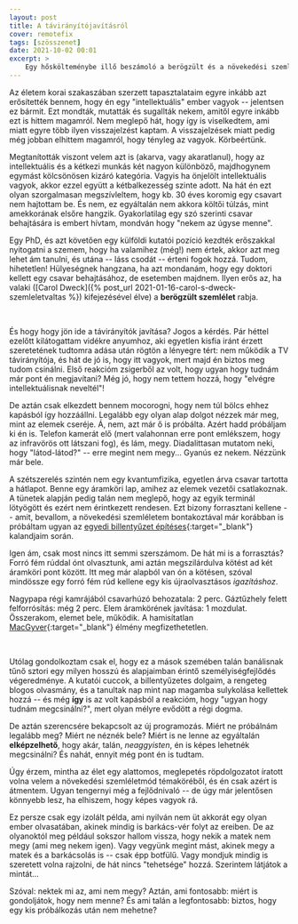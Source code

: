 ```yaml
---
layout: post
title: A távirányítójavításról
cover: remotefix
tags: [szösszenet]
date: 2021-10-02 00:01
excerpt: >
    Egy hőskölteménybe illő beszámoló a berögzült és a növekedési szemléletmód küzdelméről -- és hogy az utóbbi hogyan vezetett oda, hogy végül csak képes voltam megjavítani anyum távirányítóját.
---
```


Az életem korai szakaszában szerzett tapasztalataim egyre inkább azt erősítették bennem, hogy én egy "intellektuális" ember vagyok -- jelentsen ez bármit.
Ezt mondták, mutatták és sugallták nekem, amitől egyre inkább ezt is hittem magamról.
Nem meglepő hát, hogy így is viselkedtem, ami miatt egyre több ilyen visszajelzést kaptam.
A visszajelzések miatt pedig még jobban elhittem magamról, hogy tényleg az vagyok.
Körbeértünk.

Megtanították viszont velem azt is (akarva, vagy akaratlanul), hogy az intellektuális és a kétkezi munkás két nagyon különböző, majdhogynem egymást kölcsönösen kizáró kategória.
Vagyis ha önjelölt intellektuális vagyok, akkor ezzel együtt a kétbalkezesség szinte adott.
Na hát én ezt olyan szorgalmasan megszívleltem, hogy kb. 30 éves koromig egy csavart nem hajtottam be.
És nem, ez egyáltalán nem akkora költői túlzás, mint amekkorának elsőre hangzik.
Gyakorlatilag egy szó szerinti csavar behajtására is embert hívtam, mondván hogy "nekem az úgyse menne".

Egy PhD, és azt követően egy külföldi kutatói pozíció kezdték erőszakkal nyitogatni a szemem, hogy ha valamihez (még!) nem értek, akkor azt meg lehet ám tanulni, és utána -- láss csodát -- érteni fogok hozzá.
Tudom, hihetetlen!
Hülyeségnek hangzana, ha azt mondanám, hogy egy doktori kellett egy csavar behajtásához, de esetemben majdnem.
Ilyen erős az, ha valaki ([Carol Dweck]({% post_url 2021-01-16-carol-s-dweck-szemleletvaltas %}) kifejezésével élve) a **berögzült szemlélet** rabja.

<br>

És hogy hogy jön ide a távirányítók javítása?
Jogos a kérdés.
Pár héttel ezelőtt kilátogattam vidékre anyumhoz, aki egyetlen kisfia iránt érzett szeretetének tudtomra adása után rögtön a lényegre tért: nem működik a TV távirányítója, és hát de jó is, hogy itt vagyok, mert majd én biztos meg tudom csinálni. 
Első reakcióm zsigerből az volt, hogy ugyan hogy tudnám már pont én megjavítani?
Még jó, hogy nem tettem hozzá, hogy "elvégre intellektuálisnak neveltél"!

De aztán csak elkezdett bennem mocorogni, hogy nem túl bölcs ehhez kapásból így hozzáállni.
Legalább egy olyan alap dolgot nézzek már meg, mint az elemek cseréje.
Á, nem, azt már ő is próbálta.
Azért hadd próbáljam ki én is.
Telefon kamerát elő (mert valahonnan erre pont emlékszem, hogy az infravörös ott látszani fog), és lám, megy.
Diadalittasan mutatom neki, hogy "látod-látod?" -- erre megint nem megy...
Gyanús ez nekem.
Nézzünk már bele.

A szétszerelés szintén nem egy kvantumfizika, egyetlen árva csavar tartotta a hátlapot.
Benne egy áramköri lap, amihez az elemek vezetői csatlakoznak.
A tünetek alapján pedig talán nem meglepő, hogy az egyik terminál lötyögött és ezért nem érintkezett rendesen.
Ezt bizony forrasztani kellene -- amit, bevallom, a növekedési szemléletem bontakoztával már korábban is próbáltam ugyan az [egyedi billentyűzet építéses](https://zealot.hu/absolem){:target="_blank"} kalandjaim során.

Igen ám, csak most nincs itt semmi szerszámom.
De hát mi is a forrasztás?
Forró fém rúddal ónt olvasztunk, ami aztán megszilárdulva kötést ad két áramköri pont között.
Itt meg már alapból van ón a kötésen, szóval mindössze egy forró fém rúd kellene egy kis újraolvasztásos *igazításhoz*.

Nagypapa régi kamrájából csavarhúzó behozatala: 2 perc.
Gáztűzhely felett felforrósítás: még 2 perc.
Elem áramkörének javítása: 1 mozdulat.
Összerakom, elemet bele, működik.
A hamisítatlan [MacGyver](https://hu.wikipedia.org/wiki/MacGyver){:target="_blank"} élmény megfizethetetlen.

<br>

Utólag gondolkoztam csak el, hogy ez a mások szemében talán banálisnak tűnő sztori egy milyen hosszú és alapjaimban érintő személyiségfejlődés végeredménye.
A kutatói cuccok, a billentyűzetes dolgaim, a rengeteg blogos olvasmány, és a tanultak nap mint nap magamba sulykolása kellettek hozzá -- és még **így** is az volt kapásból a reakcióm, hogy "ugyan hogy tudnám megcsinálni?", mert olyan mélyre evődött a régi dogma.
    
De aztán szerencsére bekapcsolt az új programozás.
Miért ne próbálnám legalább meg?
Miért ne néznék bele?
Miért is ne lenne az egyáltalán **elképzelhető**, hogy akár, talán, *neaggyisten*, én is képes lehetnék megcsinálni?
És nahát, ennyit még pont én is tudtam.

Úgy érzem, mintha az élet egy alattomos, meglepetés röpdolgozatot íratott volna velem a növekedési szemléletmód témaköréből, és én csak azért is átmentem.
Ugyan tengernyi még a fejlődnivaló -- de úgy már jelentősen könnyebb lesz, ha elhiszem, hogy képes vagyok rá.

Ez persze csak egy izolált példa, ami nyilván nem üt akkorát egy olyan ember olvasatában, akinek mindig is barkács-vér folyt az ereiben.
De az olyanoktól meg például sokszor hallom vissza, hogy nekik a matek nem megy (ami meg nekem igen).
Vagy vegyünk megint mást, akinek megy a matek és a barkácsolás is -- csak épp botfülű.
Vagy mondjuk mindig is szeretett volna rajzolni, de hát nincs "tehetsége" hozzá.
Szerintem látjátok a mintát...

Szóval: nektek mi az, ami nem megy?
Aztán, ami fontosabb: miért is gondoljátok, hogy nem menne?
És ami talán a legfontosabb: biztos, hogy egy kis próbálkozás után nem mehetne?

